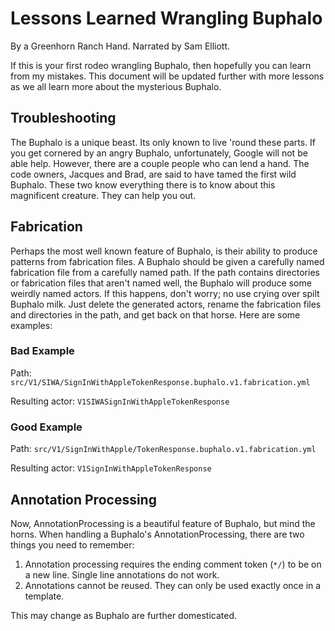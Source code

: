 # Lessons Learned Wrangling Buphalo
By a Greenhorn Ranch Hand. Narrated by Sam Elliott.

If this is your first rodeo wrangling Buphalo, then hopefully you can learn from my mistakes. This document will be updated further with more lessons as we all learn more about the mysterious Buphalo.

## Troubleshooting
The Buphalo is a unique beast. Its only known to live 'round these parts. If you get cornered by an angry Buphalo, unfortunately, Google will not be able help. However, there are a couple people who can lend a hand. The code owners, Jacques and Brad, are said to have tamed the first wild Buphalo. These two know everything there is to know about this magnificent creature. They can help you out.

## Fabrication
Perhaps the most well known feature of Buphalo, is their ability to produce patterns from fabrication files. A Buphalo should be given a carefully named fabrication file from a carefully named path. If the path contains directories or fabrication files that aren't named well, the Buphalo will produce some weirdly named actors. If this happens, don't worry; no use crying over spilt Buphalo milk. Just delete the generated actors, rename the fabrication files and directories in the path, and get back on that horse. Here are some examples:

### Bad Example
Path: `src/V1/SIWA/SignInWithAppleTokenResponse.buphalo.v1.fabrication.yml`

Resulting actor: `V1SIWASignInWithAppleTokenResponse`

### Good Example
Path: `src/V1/SignInWithApple/TokenResponse.buphalo.v1.fabrication.yml`

Resulting actor: `V1SignInWithAppleTokenResponse`

## Annotation Processing
Now, AnnotationProcessing is a beautiful feature of Buphalo, but mind the horns. When handling a Buphalo's AnnotationProcessing, there are two things you need to remember:

1. Annotation processing requires the ending comment token (`*/`) to be on a new line. Single line annotations do not work.
2. Annotations cannot be reused. They can only be used exactly once in a template.

This may change as Buphalo are further domesticated.